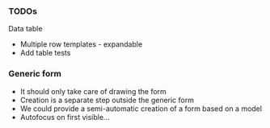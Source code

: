 ### TODOs

Data table
- Multiple row templates - expandable
- Add table tests


### Generic form

- It should only take care of drawing the form
- Creation is a separate step outside the generic form
- We could provide a semi-automatic creation of a form based on a model
- Autofocus on first visible...
